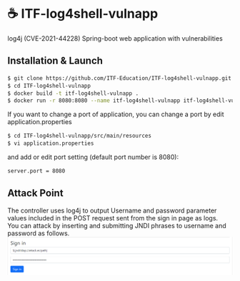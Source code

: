 # ☕ ITF-log4shell-vulnapp
log4j (CVE-2021-44228) Spring-boot web application with vulnerabilities

## Installation & Launch
```bash
$ git clone https://github.com/ITF-Education/ITF-log4shell-vulnapp.git
$ cd ITF-log4shell-vulnapp
$ docker build -t itf-log4shell-vulnapp .
$ docker run -r 8080:8080 --name itf-log4shell-vulnapp itf-log4shell-vulnapp
```
If you want to change a port of application, you can change a port by edit application.properties
```bash
$ cd ITF-log4shell-vulnapp/src/main/resources
$ vi application.properties
```
and add or edit port setting (default port number is 8080):
```bash
server.port = 8080
```

## Attack Point
The controller uses log4j to output Username and password parameter values included in the POST request sent from the sign in page as logs.   
You can attack by inserting and submitting JNDI phrases to username and password as follows.
<img src="./image/signin1.png">